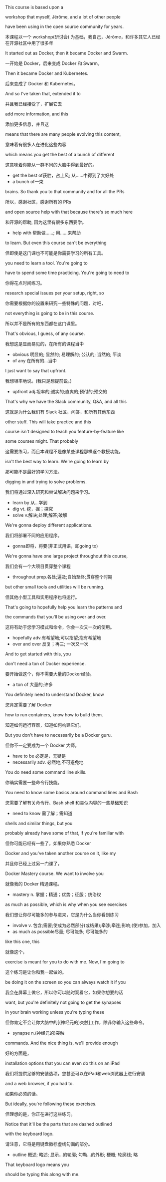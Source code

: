 This course is based upon a

workshop that myself, Jérôme, and a lot of other people

have been using in the open source community for years.

本课程以一个 workshop(研讨会) 为基础，我自己，Jérôme，和许多其它人已经在开源社区中用了很多年

It started out as Docker, then it became Docker and Swarm.

一开始是 Docker，后来变成 Docker 和 Swarm。

Then it became Docker and Kubernetes.

后来变成了 Docker 和 Kubernetes。

And so I've taken that, extended it to

并且我已经接受了，扩展它去

add more information, and this

添加更多信息，并且这

means that there are many people evolving this content,

意味着有很多人在进化这些内容

which means you get the best of a bunch of different

这意味着你能从一群不同的大脑中得到最好的。
* get the best of获胜，占上风; 从……中得到了大好处
* a bunch of一束

brains. So thank you to that community and for all the PRs

所以，感谢社区，感谢所有的 PRs

and open source help with that because there's so much here

和开源的帮助, 因为这里有很多东西要学。
* help with 帮助做……; 用……来帮助

to learn. But even this course can't be everything

但即使是这门课也不可能是你需要学习的所有工具。

you need to learn a tool. You're going to


have to spend some time practicing. You're going to need to

你得花点时间练习。

research special issues per your setup, right, so

你需要根据你的设置来研究一些特殊的问题，对吧，

not everything is going to be in this course.

所以并不是所有的东西都在这门课里。

That's obvious, I guess, of any course.

我想这是显而易见的，在所有的课程当中
* obvious 明显的; 显然的; 易理解的; 公认的; 当然的; 平淡
* of any 在所有的…当中

I just want to say that upfront.

我想坦率地说。(我只是想提前说。)
* upfront adj.坦率的;诚实的;直爽的;预付的;预交的

That's why we have the Slack community, Q&A, and all this

这就是为什么我们有 Slack 社区，问答，和所有其他东西

other stuff. This will take practice and this

course isn't designed to teach you feature-by-feature like

some courses might. That probably

这需要练习，而且本课程不是像某些课程那样逐个教授功能。

isn't the best way to learn. We're going to learn by

那可能不是最好的学习方法。

digging in and trying to solve problems.

我们将通过深入研究和尝试解决问题来学习。
* learn by 从…学到
* dig vt. 挖，掘；探究
* solve v.解决;处理;解答;破解

We're gonna deploy different applications.

我们将部署不同的应用程序。
* gonna即将，将要(非正式用语，即going to)

We're gonna have one large project throughout this course,

我们会有一个大项目贯穿整个课程
* throughout prep.各处;遍及;自始至终;贯穿整个时期

but other small tools and utilities will be running.

但其他小型工具和实用程序也将运行。

That's going to hopefully help you learn the patterns and

the commands that you'll be using over and over.

这将有助于您学习模式和命令，你会一次又一次的使用。
* hopefully adv.有希望地;可以指望;抱有希望地
* over and over 反复；再三; 一次又一次

And to get started with this, you

don't need a ton of Docker experience.

要开始做这个，你不需要大量的Docker经验。
* a ton of 大量的;许多

You definitely need to understand Docker, know

您肯定需要了解 Docker

how to run containers, know how to build them.

知道如何运行容器，知道如何构建它们。

But you don't have to necessarily be a Docker guru.

但你不一定要成为一个 Docker 大师。
* have to be 必定是，无疑是
* necessarily adv. 必然地;不可避免地

You do need some command line skills.

你确实需要一些命令行技能。

You need to know some basics around command lines and Bash

您需要了解有关命令行、Bash shell 和类似内容的一些基础知识
* need to know 需了解；需知道

shells and similar things, but you

probably already have some of that, if you're familiar with

但你可能已经有一些了，如果你熟悉 Docker

Docker and you've taken another course on it, like my

并且你已经上过另一门课了，

Docker Mastery course. We want to involve you

就像我的 Docker 精通课程。 
* mastery n. 掌握；精通；优势；征服；统治权

as much as possible, which is why when you see exercises

我们想让你尽可能多的参与进来，它是为什么当你看到练习
* involve v. 包含;需要;使成为必然部分(或结果);牵涉;牵连;影响;(使)参加，加入
* as much as possible尽量; 尽可能多; 尽可能多的

like this one, this

就像这个，

exercise is meant for you to do with me. Now, I'm going to

这个练习是让你和我一起做的。

be doing it on the screen so you can always watch it if you

我会在屏幕上做它，所以你可以随时观看它，如果你想要的话

want, but you're definitely not going to get the synapses

in your brain working unless you're typing these

但你肯定不会让你大脑中的[(神经元的)突触]工作，除非你输入这些命令。
* synapse n.(神经元的)突触

commands. And the nice thing is, we'll provide enough

好的方面是，

installation options that you can even do this on an iPad

我们将提供足够的安装选项，您甚至可以在iPad和web浏览器上进行安装

and a web browser, if you had to.

如果你必须的话。

But ideally, you're following these exercises.

但理想的是，你正在进行这些练习。

Notice that it'll be the parts that are dashed outlined

with the keyboard logo.

请注意，它将是用键盘徽标虚线勾画的部分。
* outline 概述; 略述; 显示…的轮廓; 勾勒…的外形; 梗概; 轮廓线; 略

That keyboard logo means you

should be typing this along with me.

